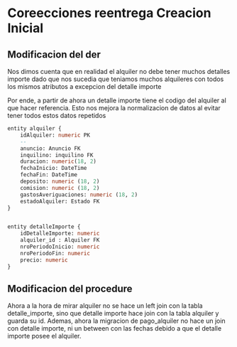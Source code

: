 # Coreecciones reentrega Creacion Inicial

## Modificacion del der
Nos dimos cuenta que en realidad el alquiler no debe tener muchos detalles importe dado que nos sucedia que teniamos muchos alquileres con todos los mismos atributos a excepcion del detalle importe

Por ende, a partir de ahora un detalle importe tiene el codigo del alquiler al que hacer referencia. Esto nos mejora la normalizacion de datos al evitar tener todos estos datos repetidos


```sql
entity alquiler {
    idAlquiler: numeric PK
    --
    anuncio: Anuncio FK
    inquilino: inquilino FK
    duracion: numeric(18, 2)
    fechaInicio: DateTime
    fechaFin: DateTime
    deposito: numeric (18, 2)
    comision: numeric (18, 2)
    gastosAveriguaciones: numeric (18, 2)
    estadoAlquiler: Estado FK
}


entity detalleImporte {
    idDetalleImporte: numeric
    alquiler_id : Alquiler FK
    nroPeriodoInicio: numeric
    nroPeriodoFin: numeric
    precio: numeric
}
```

## Modificacion del procedure
Ahora a la hora de mirar alquiler no se hace un left join con la tabla detalle_importe, sino que detalle importe hace join con la tabla alquiler y guarda su id.
Ademas, ahora la migracion de pago_alquiler no hace un join con detalle importe, ni un between con las fechas debido a que el detalle importe posee el alquiler.
